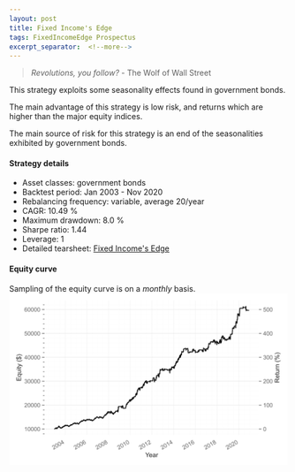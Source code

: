 ```yaml
---
layout: post
title: Fixed Income's Edge
tags: FixedIncomeEdge Prospectus
excerpt_separator:  <!--more-->
---
```


> _Revolutions, you follow?_ - The Wolf of Wall Street

This strategy exploits some seasonality effects found in government bonds.

The main advantage of this strategy is low risk, and returns which are higher than the major equity indices.

The main source of risk for this strategy is an end of the seasonalities exhibited by government bonds.

#### Strategy details
* Asset classes: government bonds
* Backtest period: Jan 2003 - Nov 2020
* Rebalancing frequency: variable, average 20/year
* CAGR: 10.49 %
* Maximum drawdown: 8.0 %
* Sharpe ratio: 1.44
* Leverage: 1
* Detailed tearsheet: [Fixed Income's Edge](/tearsheets/fixed_income_edge.html)

#### Equity curve
Sampling of the equity curve is on a _monthly_ basis. 
![Fixed Income's Edge](/images/fixed_income_edge.svg)
